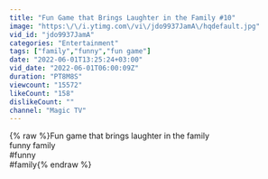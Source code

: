 ```yaml
---
title: "Fun Game that Brings Laughter in the Family #10"
image: "https:\/\/i.ytimg.com\/vi\/jdo9937JamA\/hqdefault.jpg"
vid_id: "jdo9937JamA"
categories: "Entertainment"
tags: ["family","funny","fun game"]
date: "2022-06-01T13:25:24+03:00"
vid_date: "2022-06-01T06:00:09Z"
duration: "PT8M8S"
viewcount: "15572"
likeCount: "158"
dislikeCount: ""
channel: "Magic TV"
---
```

{% raw %}Fun game that brings laughter in the family<br />funny family<br />#funny<br />#family{% endraw %}
